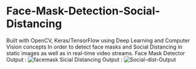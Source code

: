 # Face-Mask-Detection-Social-Distancing
Built with OpenCV, Keras/TensorFlow using Deep Learning and Computer Vision concepts
In order to detect face masks and Social Distancing in static images as well as in real-time video streams.
Face Mask Detector Output :
![facemask](https://user-images.githubusercontent.com/78212225/117404544-bdeddd80-af27-11eb-8a69-0a219be2f821.PNG)
Sicial Distancing Output :
![Social-dist-Output](https://user-images.githubusercontent.com/78212225/117409481-d9a8b200-af2e-11eb-8f82-d2131146029d.PNG)
